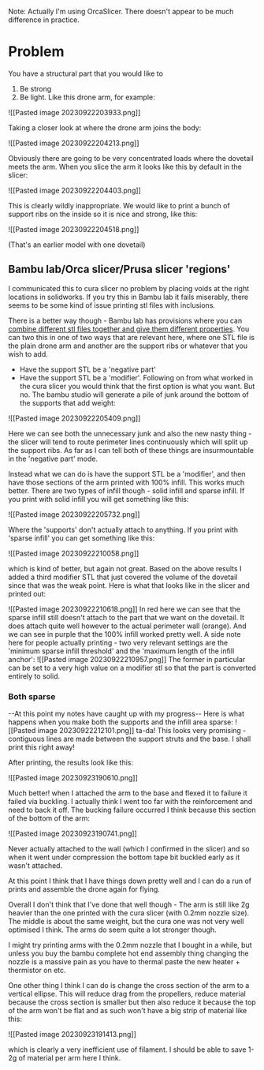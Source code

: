 Note: Actually I'm using OrcaSlicer. There doesn't appear to be much difference in practice.

# Problem
You have a structural part that you would like to
1) Be strong
2) Be light.
Like this drone arm, for example:

![[Pasted image 20230922203933.png]]

Taking a closer look at where the drone arm joins the body:

![[Pasted image 20230922204213.png]]

Obviously there are going to be very concentrated loads where the dovetail meets the arm. When you slice the arm it looks like this by default in the slicer:

![[Pasted image 20230922204403.png]]


This is clearly wildly inappropriate. 
We would like to print a bunch of support ribs on the inside so it is nice and strong, like this:

![[Pasted image 20230922204518.png]]

(That's an earlier model with one dovetail)

## Bambu lab/Orca slicer/Prusa slicer 'regions'
I communicated this to cura slicer no problem by placing voids at the right locations in solidworks. If you try this in Bambu lab it fails miserably, there seems to be some kind of issue printing stl files with inclusions.

There is a better way though - Bambu lab has provisions where you can [combine different stl files together and give them different properties](https://wiki.bambulab.com/en/software/bambu-studio/how-to-set-slicing-parameters#modifiers).
You can two this in one of two ways that are relevant here, where one STL file is the plain drone arm and another are the support ribs or whatever that you wish to add.
- Have the support STL be a 'negative part'
- Have the support STL be a 'modifier'.
Following on from what worked in the cura slicer you would think that the first option is what you want. But no. The bambu studio will generate a pile of junk around the bottom of the supports that add weight:

![[Pasted image 20230922205409.png]]

Here we can see both the unnecessary junk and also the new nasty thing - the slicer will tend to route perimeter lines continuously which will split up the support ribs. As far as I can tell both of these things are insurmountable in the 'negative part' mode.

Instead what we can do is have the support STL be a 'modifier', and then have those sections of the arm printed with 100% infill. This works much better. There are two types of infill though - solid infill and sparse infill. If you print with solid infill you will get something like this:

![[Pasted image 20230922205732.png]]

Where the 'supports' don't actually attach to anything.
If you print with 'sparse infill' you can get something like this:

![[Pasted image 20230922210058.png]]

which is kind of better, but again not great.
Based on the above results I added a third modifier STL that just covered the volume of the dovetail since that was the weak point. Here is what that looks like in the slicer and printed out:

![[Pasted image 20230922210618.png]]
In red here we can see that the sparse infill still doesn't attach to the part that we want on the dovetail. It does attach quite well however to the actual perimeter wall (orange). And we can see in purple that the 100% infill worked pretty well.
A side note here for people actually printing - two very relevant settings are the 'minimum sparse infill threshold' and the 'maximum length of the infill anchor':
![[Pasted image 20230922210957.png]]
The former in particular can be set to a very high value on a modifier stl so that the part is converted entirely to solid.
### Both sparse
--At this point my notes have caught up with my progress--
Here is what happens when you make both the supports and the infill area sparse:
![[Pasted image 20230922212101.png]]
ta-da! This looks very promising - contiguous lines are made between the support struts and the base. I shall print this right away!

After printing, the results look like this:

![[Pasted image 20230923190610.png]]

Much better! when I attached the arm to the base and flexed it to failure it failed via buckling. I actually think I went too far with the reinforcement and need to back it off. The bucking failure occurred I think because this section of the bottom of the arm:

![[Pasted image 20230923190741.png]]

Never actually attached to the wall (which I confirmed in the slicer) and so when it went under compression the bottom tape bit buckled early as it wasn't attached. 

At this point I think that I have things down pretty well and I can do a run of prints and assemble the drone again for flying.

Overall I don't think that I've done that well though - The arm is still like 2g heavier than the one printed with the cura slicer (with 0.2mm nozzle size). The middle is about the same weight, but the cura one was not very well optimised I think. The arms do seem quite a lot stronger though.

I might try printing arms with the 0.2mm nozzle that I bought in a while, but unless you buy the bambu complete hot end assembly thing changing the nozzle is a massive pain as you have to thermal paste the new heater + thermistor on etc.

One other thing I think I can do is change the cross section of the arm to a vertical ellipse. This will reduce drag from the propellers, reduce material because the cross section is smaller but then also reduce it because the top of the arm won't be flat and as such won't have a big strip of material like this:

![[Pasted image 20230923191413.png]]

which is clearly a very inefficient use of filament. I should be able to save 1-2g of material per arm here I think.
